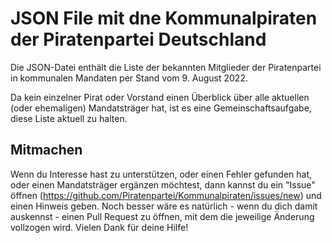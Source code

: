 # JSON File mit dne Kommunalpiraten der Piratenpartei Deutschland

Die JSON-Datei enthält die Liste der bekannten Mitglieder der Piratenpartei in kommunalen Mandaten per Stand vom 9. August 2022.

Da kein einzelner Pirat oder Vorstand einen Überblick über alle aktuellen (oder ehemaligen) Mandatsträger hat, ist es eine Gemeinschaftsaufgabe, diese Liste aktuell zu halten.

## Mitmachen
Wenn du Interesse hast zu unterstützen, oder einen Fehler gefunden hat, oder einen Mandatsträger ergänzen möchtest, dann kannst du ein "Issue" öffnen (https://github.com/Piratenpartei/Kommunalpiraten/issues/new) und einen Hinweis geben. Noch besser wäre es natürlich - wenn du dich damit auskennst - einen Pull Request zu öffnen, mit dem die jeweilige Änderung vollzogen wird. 
Vielen Dank für deine Hilfe!

